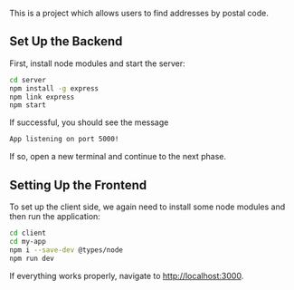 This is a project which allows users to find addresses by postal code. 

## Set Up the Backend
First, install node modules and start the server:
```bash
cd server
npm install -g express
npm link express
npm start
```
If successful, you should see the message
```bash
App listening on port 5000!
```
If so, open a new terminal and continue to the next phase.

## Setting Up the Frontend
To set up the client side, we again need to install some node modules and then run the application:
```bash
cd client
cd my-app
npm i --save-dev @types/node
npm run dev
```
If everything works properly, navigate to [http://localhost:3000](http://localhost:3000).   



